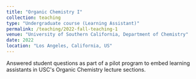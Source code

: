 ```yaml
---
title: "Organic Chemistry I"
collection: teaching
type: "Undergraduate course (Learning Assistant)"
permalink: /teaching/2022-fall-teaching-1
venue: "University of Southern California, Department of Chemistry"
date: 2022
location: "Los Angeles, California, US"
---
```


Answered student questions as part of a pilot program to embed learning assistants in USC's Organic Chemistry lecture sections.
